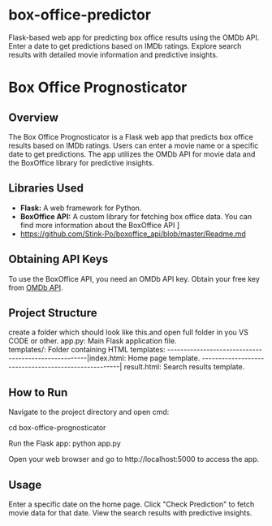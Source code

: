 # box-office-predictor
Flask-based web app for predicting box office results using the OMDb API. Enter a date to get predictions based on IMDb ratings. Explore search results with detailed movie information and predictive insights.
# Box Office Prognosticator

## Overview
The Box Office Prognosticator is a Flask web app that predicts box office results based on IMDb ratings. Users can enter a movie name or a specific date to get predictions. The app utilizes the OMDb API for movie data and the BoxOffice library for predictive insights.

## Libraries Used
- **Flask:** A web framework for Python.
- **BoxOffice API:** A custom library for fetching box office data. You can find more information about the BoxOffice API ]
- https://github.com/Stink-Po/boxoffice_api/blob/master/Readme.md

## Obtaining API Keys
To use the BoxOffice API, you need an OMDb API key. Obtain your free key from [OMDb API](https://www.omdbapi.com/apikey.aspx).

## Project Structure
create a folder which should look like this.and open full folder in you VS CODE or other.
app.py: Main Flask application file.                     
templates/: Folder containing HTML templates:
-----------------------------------------------------|index.html: Home page template.
-----------------------------------------------------| result.html: Search results template.

## How to Run
Navigate to the project directory and open cmd:

cd box-office-prognosticator

Run the Flask app:
python app.py

Open your web browser and go to http://localhost:5000 to access the app.


## Usage
Enter a specific date on the home page.
Click "Check Prediction" to fetch movie data for that date.
View the search results with predictive insights.

